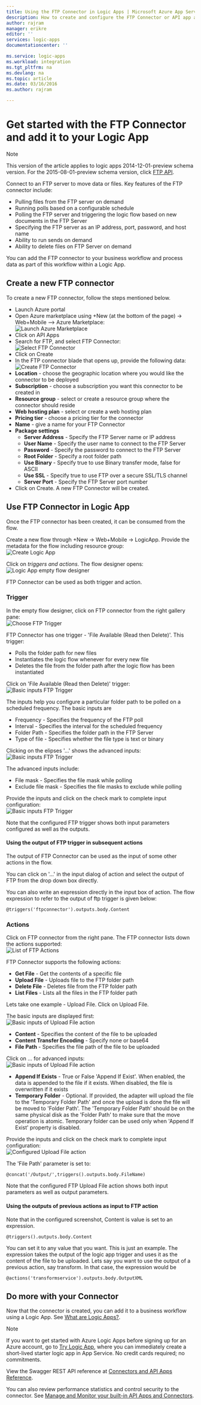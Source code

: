 ```yaml
---
title: Using the FTP Connector in Logic Apps | Microsoft Azure App Service
description: How to create and configure the FTP Connector or API app and use it in a logic app in Azure App Service
author: rajram
manager: erikre
editor: ''
services: logic-apps
documentationcenter: ''

ms.service: logic-apps
ms.workload: integration
ms.tgt_pltfrm: na
ms.devlang: na
ms.topic: article
ms.date: 03/16/2016
ms.author: rajram

---
```

# Get started with the FTP Connector and add it to your Logic App
> [!NOTE]
> This version of the article applies to logic apps 2014-12-01-preview schema version. For the 2015-08-01-preview schema version, click [FTP API](../connectors/connectors-create-api-ftp.md).
> 
> 

Connect to an FTP server to move data or files. Key features of the FTP connector include:

* Pulling files from the FTP server on demand
* Running polls based on a configurable schedule
* Polling the FTP server and triggering the logic flow based on new documents in the FTP Server
* Specifying the FTP server as an IP address, port, password, and host name
* Ability to run sends on demand
* Ability to delete files on FTP Server on demand

You can add the FTP connector to your business workflow and process data as part of this workflow within a Logic App. 

## Create a new FTP connector
To create a new FTP connector, follow the steps mentioned below.

* Launch Azure portal
* Open Azure marketplace using +New (at the bottom of the page) -> Web+Mobile --> Azure Marketplace:  
  ![Launch Azure Marketplace](./media/app-service-logic-connector-ftp/LaunchAzureMarketplace.PNG)
* Click on API Apps
* Search for FTP, and select FTP Connector:  
  ![Select FTP Connector](./media/app-service-logic-connector-ftp/SelectFTPConnector.PNG)
* Click on Create
* In the FTP connector blade that opens up, provide the following data:  
  ![Create FTP Connector](./media/app-service-logic-connector-ftp/CreateFTPConnector.PNG)
* **Location** - choose the geographic location where you would like the connector to be deployed
* **Subscription** - choose a subscription you want this connector to be created in
* **Resource group** - select or create a resource group where the connector should reside
* **Web hosting plan** - select or create a web hosting plan
* **Pricing tier** - choose a pricing tier for the connector
* **Name** - give a name for your FTP Connector
* **Package settings**
  * **Server Address** - Specify the FTP Server name or IP address
  * **User Name** - Specify the user name to connect to the FTP Server
  * **Password** - Specify the password to connect to the FTP Server
  * **Root Folder** - Specify a root folder path
  * **Use Binary** - Specify true to use Binary transfer mode, false for ASCII
  * **Use SSL** - Specify true to use FTP over a secure SSL/TLS channel
  * **Server Port** - Specify the FTP Server port number
* Click on Create. A new FTP Connector will be created.

## Use FTP Connector in Logic App
Once the FTP connector has been created, it can be consumed from the flow.

Create a new flow through +New -> Web+Mobile -> LogicApp. Provide the metadata for the flow including resource group:  
![Create Logic App](./media/app-service-logic-connector-ftp/CreateLogicApp.PNG)

Click on *triggers and actions*. The flow designer opens:  
![Logic App empty flow designer](./media/app-service-logic-connector-ftp/LogicAppEmptyFlowDesigner.PNG)

FTP Connector can be used as both trigger and action.

### Trigger
In the empty flow designer, click on FTP connector from the right gallery pane:  
![Choose FTP Trigger](./media/app-service-logic-connector-ftp/ChooseFTPTrigger.PNG)

FTP Connector has one trigger - 'File Available (Read then Delete)'. This trigger:

* Polls the folder path for new files
* Instantiates the logic flow whenever for every new file
* Deletes the file from the folder path after the logic flow has been instantiated

Click on 'File Available (Read then Delete)' trigger:  
![Basic inputs FTP Trigger](./media/app-service-logic-connector-ftp/BasicInputsFTPTrigger.PNG)

The inputs help you configure a particular folder path to be polled on a scheduled frequency. The basic inputs are

* Frequency - Specifies the frequency of the FTP poll
* Interval - Specifies the interval for the scheduled frequency
* Folder Path - Specifies the folder path in the FTP Server
* Type of file - Specifies whether the file type is text or binary

Clicking on the elipses '...' shows the advanced inputs:  
![Basic inputs FTP Trigger](./media/app-service-logic-connector-ftp/AdvancedInputsFTPTrigger.PNG)

The advanced inputs include:

* File mask - Specifies the file mask while polling
* Exclude file mask - Specifies the file masks to exclude while polling

Provide the inputs and click on the check mark to complete input configuration:  
![Basic inputs FTP Trigger](./media/app-service-logic-connector-ftp/ConfiguredFTPTrigger.PNG)

Note that the configured FTP trigger shows both input parameters configured as well as the outputs.

#### Using the output of FTP trigger in subsequent actions
The output of FTP Connector can be used as the input of some other actions in the flow.

You can click on '...' in the input dialog of action and select the output of FTP from the drop down box directly.

You can also write an expression directly in the input box of action. The flow expression to refer to the output of ftp trigger is given below:

    @triggers('ftpconnector').outputs.body.Content

### Actions
Click on FTP connector from the right pane. The FTP connector lists down the actions supported:  
![List of FTP Actions](./media/app-service-logic-connector-ftp/ListOfFTPActions.PNG)

FTP Connector supports the following actions:

* **Get File** - Get the contents of a specific file
* **Upload File** - Uploads file to the FTP folder path
* **Delete File** - Deletes file from the FTP folder path
* **List Files** - Lists all the files in the FTP folder path

Lets take one example - Upload File. Click on Upload File.

The basic inputs are displayed first:  
![Basic inputs of Upload File action](./media/app-service-logic-connector-ftp/BasicInputsUploadFile.PNG)

* **Content** - Specifies the content of the file to be uploaded
* **Content Transfer Encoding** - Specify none or base64
* **File Path** - Specifies the file path of the file to be uploaded

Click on ... for advanced inputs:  
![Basic inputs of Upload File action](./media/app-service-logic-connector-ftp/AdvancedInputsUploadFile.PNG)

* **Append If Exists** - True or False 'Append If Exist'. When enabled, the data is appended to the file if it exists. When disabled, the file is overwritten if it exists
* **Temporary Folder** - Optional. If provided, the adapter will upload the file to the 'Temporary Folder Path' and once the upload is done the file will be moved to 'Folder Path'. The 'Temporary Folder Path' should be on the same physical disk as the 'Folder Path' to make sure that the move operation is atomic. Temporary folder can be used only when 'Append If Exist' property is disabled.

Provide the inputs and click on the check mark to complete input configuration:  
![Configured Upload File action](./media/app-service-logic-connector-ftp/ConfiguredUploadFile.PNG)

The 'File Path' parameter is set to:

    @concat('/Output/',triggers().outputs.body.FileName)

Note that the configured FTP Upload File action shows both input parameters as well as output parameters.

#### Using the outputs of previous actions as input to FTP action
Note that in the configured screenshot, Content is value is set to an expression.

    @triggers().outputs.body.Content


You can set it to any value that you want. This is just an example. The expression takes the output of the logic app trigger and uses it as the content of the file to be uploaded. Lets say you want to use the output of a previous action, say transform. In that case, the expression would be

    @actions('transformservice').outputs.body.OutputXML

## Do more with your Connector
Now that the connector is created, you can add it to a business workflow using a Logic App. See [What are Logic Apps?](app-service-logic-what-are-logic-apps.md).

> [!NOTE]
> If you want to get started with Azure Logic Apps before signing up for an Azure account, go to [Try Logic App](https://tryappservice.azure.com/?appservice=logic), where you can immediately create a short-lived starter logic app in App Service. No credit cards required; no commitments.
> 
> 

View the Swagger REST API reference at [Connectors and API Apps Reference](http://go.microsoft.com/fwlink/p/?LinkId=529766).

You can also review performance statistics and control security to the connector. See [Manage and Monitor your built-in API Apps and Connectors](app-service-logic-monitor-your-connectors.md).

<!-- Image reference -->
[1]: ./media/app-service-logic-connector-ftp/LaunchAzureMarketplace.PNG
[2]: ./media/app-service-logic-connector-ftp/SelectFTPConnector.PNG
[3]: ./media/app-service-logic-connector-ftp/CreateFTPConnector.PNG
[4]: ./media/app-service-logic-connector-ftp/CreateLogicApp.PNG
[5]: ./media/app-service-logic-connector-ftp/LogicAppEmptyFlowDesigner.PNG
[6]: ./media/app-service-logic-connector-ftp/ChooseFTPTrigger.PNG
[7]: ./media/app-service-logic-connector-ftp/BasicInputsFTPTrigger.PNG
[8]: ./media/app-service-logic-connector-ftp/AdvancedInputsFTPTrigger.PNG
[9]: ./media/app-service-logic-connector-ftp/ConfiguredFTPTrigger.PNG
[10]: ./media/app-service-logic-connector-ftp/ListOfFTPActions.PNG
[11]: ./media/app-service-logic-connector-ftp/BasicInputsUploadFile.PNG
[12]: ./media/app-service-logic-connector-ftp/AdvancedInputsUploadFile.PNG
[13]: ./media/app-service-logic-connector-ftp/ConfiguredUploadFile.PNG

